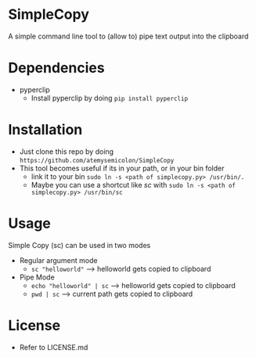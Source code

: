 # SimpleCopy
A simple command line tool to (allow to) pipe text output into the clipboard

# Dependencies
* pyperclip
    - Install pyperclip by doing `pip install pyperclip`

# Installation
* Just clone this repo by doing `https://github.com/atemysemicolon/SimpleCopy`
* This tool becomes useful if its in your path, or in your bin folder
    - link it to your bin `sudo ln -s <path of simplecopy.py> /usr/bin/.`
    - Maybe you can use a shortcut like *sc* with `sudo ln -s <path of simplecopy.py> /usr/bin/sc`

# Usage
Simple Copy (sc) can be used in two modes

* Regular argument mode
    - `sc "helloworld"` --> helloworld gets copied to clipboard
* Pipe Mode
    - `echo "helloworld" | sc` --> helloworld gets copied to clipboard
    - `pwd | sc` --> current path gets copied to clipboard

# License
* Refer to LICENSE.md




